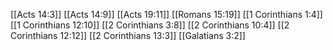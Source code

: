 [[Acts 14:3]]
[[Acts 14:9]]
[[Acts 19:11]]
[[Romans 15:19]]
[[1 Corinthians 1:4]]
[[1 Corinthians 12:10]]
[[2 Corinthians 3:8]]
[[2 Corinthians 10:4]]
[[2 Corinthians 12:12]]
[[2 Corinthians 13:3]]
[[Galatians 3:2]]
